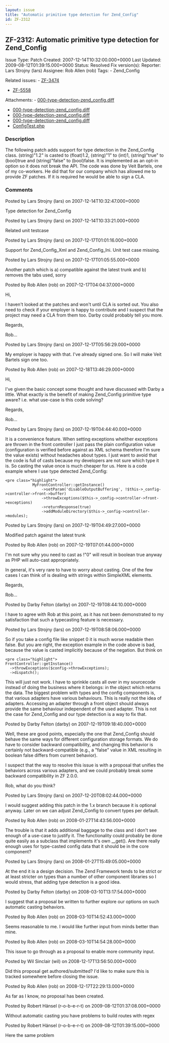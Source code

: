 ```yaml
---
layout: issue
title: "Automatic primitive type detection for Zend_Config"
id: ZF-2312
---
```


ZF-2312: Automatic primitive type detection for Zend\_Config
------------------------------------------------------------

 Issue Type: Patch Created: 2007-12-14T10:32:00.000+0000 Last Updated: 2009-08-12T01:39:15.000+0000 Status: Resolved Fix version(s): 
 Reporter:  Lars Strojny (lars)  Assignee:  Rob Allen (rob)  Tags: - Zend\_Config
 
 Related issues: - [ZF-3474](/issues/browse/ZF-3474)
- [ZF-5558](/issues/browse/ZF-5558)
 
 Attachments: - [000-type-detection-zend\_config.diff](/issues/secure/attachment/10997/000-type-detection-zend_config.diff)
- [000-type-detection-zend\_config.diff](/issues/secure/attachment/10991/000-type-detection-zend_config.diff)
- [000-type-detection-zend\_config.diff](/issues/secure/attachment/10990/000-type-detection-zend_config.diff)
- [000-type-detection-zend\_config.diff](/issues/secure/attachment/10980/000-type-detection-zend_config.diff)
- [ConfigTest.php](/issues/secure/attachment/10981/ConfigTest.php)
 
### Description

The following patch adds support for type detection in the Zend\_Config class. (string)"1.2" is casted to (float)1.2, (string)"1" to (int)1, (string)"true" to (bool)true and (string)"false" to (bool)false. It is implemented as an opt-in option so it does not break the API. The code was done by Veit Bartels, one of my co-workers. He did that for our company which has allowed me to provide ZF patches. If it is required he would be able to sign a CLA.

 

 

### Comments

Posted by Lars Strojny (lars) on 2007-12-14T10:32:47.000+0000

Type detection for Zend\_Config

 

 

Posted by Lars Strojny (lars) on 2007-12-14T10:33:21.000+0000

Related unit testcase

 

 

Posted by Lars Strojny (lars) on 2007-12-17T01:01:16.000+0000

Support for Zend\_Config\_Xml and Zend\_Config\_Ini. Unit test case missing.

 

 

Posted by Lars Strojny (lars) on 2007-12-17T01:05:55.000+0000

Another patch which is a) compatible against the latest trunk and b) removes the tabs used, sorry

 

 

Posted by Rob Allen (rob) on 2007-12-17T04:04:37.000+0000

Hi,

I haven't looked at the patches and won't until CLA is sorted out. You also need to check if your employer is happy to contribute and I suspect that the project may need a CLA from them too. Darby could probably tell you more.

Regards,

Rob...

 

 

Posted by Lars Strojny (lars) on 2007-12-17T05:56:29.000+0000

My employer is happy with that. I've already signed one. So I will make Veit Bartels sign one too.

 

 

Posted by Rob Allen (rob) on 2007-12-18T13:46:29.000+0000

Hi,

I've given the basic concept some thought and have discussed with Darby a little. What exactly is the benefit of making Zend\_Config primitive type aware? i.e. what use-case is this code solving?

Regards,

Rob...

 

 

Posted by Lars Strojny (lars) on 2007-12-19T04:44:40.000+0000

It is a convenience feature. When setting exceptions wheither exceptions are thrown in the front controller I just pass the plain configuration value (configuration is verified before against as XML schema therefore I'm sure the value exists) without headaches about types. I just want to avoid that the code is full of casts because my developers are not sure which type it is. So casting the value once is much cheaper for us. Here is a code example where I use type detected Zend\_Config:

 
    <pre class="highlight">
                MyFrontController::getInstance()
                    ->setParam('disableOutputBuffering', !$this->_config->controller->front->buffer)
                    ->throwExceptions($this->_config->controller->front->exceptions)
                    ->returnResponse(true)
                    ->addModuleDirectory($this->_config->controller->modules);


 

 

Posted by Lars Strojny (lars) on 2007-12-19T04:49:27.000+0000

Modified patch against the latest trunk

 

 

Posted by Rob Allen (rob) on 2007-12-19T07:01:44.000+0000

I'm not sure why you need to cast as !"0" will result in boolean true anyway as PHP will auto-cast appropriately.

In general, it's very rare to have to worry about casting. One of the few cases I can think of is dealing with strings within SimpleXML elements.

Regards,

Rob...

 

 

Posted by Darby Felton (darby) on 2007-12-19T08:44:10.000+0000

I have to agree with Rob at this point, as it has not been demonstrated to my satisfaction that such a typecasting feature is necessary.

 

 

Posted by Lars Strojny (lars) on 2007-12-19T08:58:06.000+0000

So if you take a config file like snippet 0 it is much worse readable then false. But you are right, the exception example in the code above is bad, because the value is casted implicitly because of the negation. But think on

 
    <pre class="highlight">
    FrontController::getInstance()
      ->throwExceptions($config->throwExceptions);
      ->dispatch();


This will just not work. I have to sprinkle casts all over in my sourcecode instead of doing the business where it belongs: in the object which returns the data. The biggest problem with types and the config components is, that various adapters have various behaviours. This is really not the idea of adapters. Accessing an adapter through a front object should always provide the same behaviour independent of the used adapter. This is not the case for Zend\_Config and our type detection is a way to fix that.

 

 

Posted by Darby Felton (darby) on 2007-12-19T09:18:40.000+0000

Well, these are good points, especially the one that Zend\_Config should behave the same ways for different configuration storage formats. We do have to consider backward compatibility, and changing this behavior is certainly not backward-compatible (e.g., a "false" value in XML resulting in boolean false differs from current behavior).

I suspect that the way to resolve this issue is with a proposal that unifies the behaviors across various adapters, and we could probably break some backward compatibility in ZF 2.0.0.

Rob, what do you think?

 

 

Posted by Lars Strojny (lars) on 2007-12-20T08:02:44.000+0000

I would suggest adding this patch in the 1.x branch because it is optional anyway. Later on we can adjust Zend\_Config to convert types per default.

 

 

Posted by Rob Allen (rob) on 2008-01-27T14:43:56.000+0000

The trouble is that it adds additional baggage to the class and I don't see enough of a use-case to justify it. The functionality could probably be done quite easily as a subclass that implements it's own \_\_get(). Are there really enough uses for type-casted config data that it should be in the core component?

 

 

Posted by Lars Strojny (lars) on 2008-01-27T15:49:05.000+0000

At the end it is a design decision. The Zend Framework tends to be strict or at least stricter on types than a number of other component libraries so I would stress, that adding type detection is a good idea.

 

 

Posted by Darby Felton (darby) on 2008-03-10T13:17:54.000+0000

I suggest that a proposal be written to further explore our options on such automatic casting behaviors.

 

 

Posted by Rob Allen (rob) on 2008-03-10T14:52:43.000+0000

Seems reasonable to me. I would like further input from minds better than mine.

 

 

Posted by Rob Allen (rob) on 2008-03-10T14:54:28.000+0000

This issue to go through as a proposal to enable more community input.

 

 

Posted by Wil Sinclair (wil) on 2008-12-17T13:56:50.000+0000

Did this proposal get authored/submitted? I'd like to make sure this is tracked somewhere before closing the issue.

 

 

Posted by Rob Allen (rob) on 2008-12-17T22:29:13.000+0000

As far as I know, no proposal has been created.

 

 

Posted by Robert Hänsel (r-o-b-e-r-t) on 2009-08-12T01:37:08.000+0000

Without automatic casting you have problems to build routes with regex

 

 

Posted by Robert Hänsel (r-o-b-e-r-t) on 2009-08-12T01:39:15.000+0000

Here the same problem

 

 